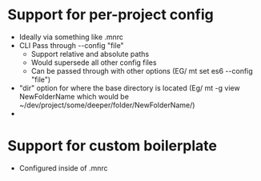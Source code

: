 # Support for per-project config
* Ideally via something like .mnrc
* CLI Pass through --config "file"
    * Support relative and absolute paths
    * Would supersede all other config files
    * Can be passed through with other options (EG/ mt set es6 --config "file")
* "dir" option for where the base directory is located (Eg/ mt -g view NewFolderName which would be ~/dev/project/some/deeper/folder/NewFolderName/)
* 
# Support for custom boilerplate
* Configured inside of .mnrc
